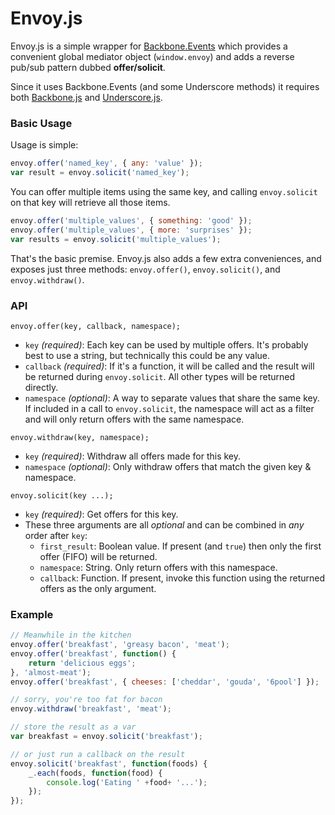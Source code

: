 # Envoy.js

Envoy.js is a simple wrapper for [Backbone.Events](http://backbonejs.org/#Events) which provides a convenient global mediator object (`window.envoy`) and adds a reverse pub/sub pattern dubbed __offer/solicit__.

Since it uses Backbone.Events (and some Underscore methods) it requires both [Backbone.js](http://backbonejs.org/) and [Underscore.js](http://underscorejs.org/).

### Basic Usage
Usage is simple:

```javascript
envoy.offer('named_key', { any: 'value' });
var result = envoy.solicit('named_key');
```

You can offer multiple items using the same key, and calling `envoy.solicit` on that key will retrieve all those items.

```javascript
envoy.offer('multiple_values', { something: 'good' });
envoy.offer('multiple_values', { more: 'surprises' });
var results = envoy.solicit('multiple_values');
```

That's the basic premise. Envoy.js also adds a few extra conveniences, and exposes just three methods: `envoy.offer()`, `envoy.solicit()`, and `envoy.withdraw()`.

### API

`envoy.offer(key, callback, namespace);`
- `key` _(required)_: Each key can be used by multiple offers. It's probably best to use a string, but technically this could be any value.
- `callback` _(required)_: If it's a function, it will be called and the result will be returned during `envoy.solicit`. All other types will be returned directly.
- `namespace` _(optional)_: A way to separate values that share the same key. If included in a call to `envoy.solicit`, the namespace will act as a filter and will only return offers with the same namespace.

`envoy.withdraw(key, namespace);`
- `key` _(required)_: Withdraw all offers made for this key.
- `namespace` _(optional)_: Only withdraw offers that match the given key & namespace.

`envoy.solicit(key ...);`
- `key` _(required)_: Get offers for this key.
- These three arguments are all _optional_ and can be combined in _any_ order after `key`:
  - `first_result`: Boolean value. If present (and `true`) then only the first offer (FIFO) will be returned.
  - `namespace`: String. Only return offers with this namespace.
  - `callback`: Function. If present, invoke this function using the returned offers as the only argument.

### Example

```javascript
// Meanwhile in the kitchen
envoy.offer('breakfast', 'greasy bacon', 'meat');
envoy.offer('breakfast', function() {
    return 'delicious eggs';
}, 'almost-meat');
envoy.offer('breakfast', { cheeses: ['cheddar', 'gouda', '6pool'] });

// sorry, you're too fat for bacon
envoy.withdraw('breakfast', 'meat');

// store the result as a var
var breakfast = envoy.solicit('breakfast');

// or just run a callback on the result
envoy.solicit('breakfast', function(foods) {
    _.each(foods, function(food) {
        console.log('Eating ' +food+ '...');
    });
});
```